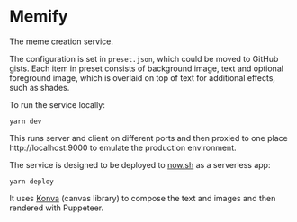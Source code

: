 # Memify

The meme creation service.

The configuration is set in `preset.json`, which could be moved to GitHub gists.
Each item in preset consists of background image, text and optional foreground
image, which is overlaid on top of text for additional effects, such as shades.

To run the service locally:

```
yarn dev
```

This runs server and client on different ports and then proxied to one place 
http://localhost:9000 to emulate the production environment.

The service is designed to be deployed to [now.sh](https://zeit.co/now)
as a serverless app:

```
yarn deploy
``` 

It uses [Konva](https://konvajs.org) (canvas library) to compose the text 
and images and then rendered with Puppeteer.
